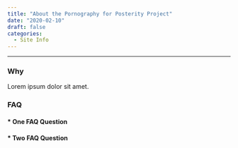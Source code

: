 ```yaml
---
title: "About the Pornography for Posterity Project"
date: "2020-02-10"
draft: false
categories:
  - Site Info
---
```


----

### Why

Lorem ipsum dolor sit amet.

### FAQ
 
#### * One FAQ Question
#### * Two FAQ Question

